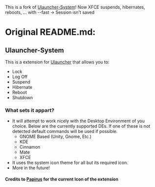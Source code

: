 This is a fork of [Ulauncher-System](https://github.com/iboyperson/ulauncher-system)!
Now XFCE suspends, hibernates, reboots, ... with --fast -> Session isn't saved

# Original README.md:

## Ulauncher-System

This is a extension for [Ulauncher](https://ulauncher.io/) that allows you to:

* Lock
* Log Off
* Suspend
* Hibernate
* Reboot
* Shutdown

### What sets it appart?

* It will attempt to work nicely with the Desktop Environment of you choice. Below are the currently supported DEs.
  If one of these is not detected default commands will be used if possible.
  * GNOME Based (Unity, Gnome, Etc.)
  * KDE
  * Cinnamon
  * Mate
  * XFCE
* It uses the system icon theme for all but its required icon.
* More in the future!

#### Credits to [Papirus](https://github.com/PapirusDevelopmentTeam/papirus-icon-theme) for the current Icon of the extension

